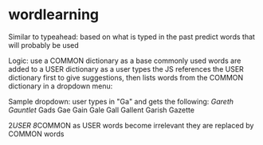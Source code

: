 wordlearning
============

Similar to typeahead: based on what is typed in the past predict words that will probably be used

Logic:
use a COMMON dictionary as a base
commonly used words are added to a USER dictionary
as a user types the JS references the USER dictionary first to give suggestions, then lists words from the COMMON dictionary in a dropdown menu:

Sample dropdown:
user types in "Ga" and gets the following:
*Gareth*
*Gauntlet*
Gads
Gae
Gain
Gale
Gall
Gallent
Garish
Gazette

2*USER
8*COMMON
as USER words become irrelevant they are replaced by COMMON words
